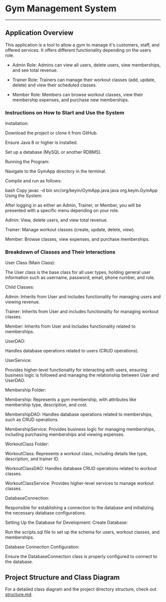 # Gym Management System
------------------------------------
## Application Overview

This application is a tool to allow a gym to manage it's customers, staff, and offered services. It offers different functionality
depending on the users role. 

- Admin Role: Admins can view all users, delete users, view memberships, and see total revenue.

- Trainer Role: Trainers can manage their workout classes (add, update, delete) and view their scheduled classes.

- Member Role: Members can browse workout classes, view their membership expenses, and purchase new memberships.

### Instructions on How to Start and Use the System

Installation:

Download the project or clone it from GitHub.

Ensure Java 8 or higher is installed.

Set up a database (MySQL or another RDBMS).

Running the Program:

Navigate to the GymApp directory in the terminal.

Compile and run as follows:

bash
Copy
javac -d bin src/org/keyin/GymApp.java
java org.keyin.GymApp
Using the System:

After logging in as either an Admin, Trainer, or Member, you will be presented with a specific menu depending on your role.

Admin: View, delete users, and view total revenue.

Trainer: Manage workout classes (create, update, delete, view).

Member: Browse classes, view expenses, and purchase memberships.

### Breakdown of Classes and Their Interactions

User Class (Main Class):

The User class is the base class for all user types, holding general user information such as username, password, email, phone number, and role.

Child Classes:

Admin: Inherits from User and includes functionality for managing users and viewing revenue.

Trainer: Inherits from User and includes functionality for managing workout classes.

Member: Inherits from User and includes functionality related to memberships.

UserDAO:

Handles database operations related to users (CRUD operations).

UserService:

Provides higher-level functionality for interacting with users, ensuring business logic is followed and managing the relationship between User and UserDAO.

Membership Folder:

Membership: Represents a gym membership, with attributes like membership type, description, and cost.

MembershipDAO: Handles database operations related to memberships, such as CRUD operations.

MembershipService: Provides business logic for managing memberships, including purchasing memberships and viewing expenses.

WorkoutClass Folder:

WorkoutClass: Represents a workout class, including details like type, description, and trainer ID.

WorkoutClassDAO: Handles database CRUD operations related to workout classes.

WorkoutClassService: Provides higher-level services to manage workout classes.

DatabaseConnection:

Responsible for establishing a connection to the database and initializing the necessary database configurations.

Setting Up the Database for Development:
Create Database:

Run the scripts.sql file to set up the schema for users, workout classes, and memberships.

Database Connection Configuration:

Ensure the DatabaseConnection class is properly configured to connect to the database.

## Project Structure and Class Diagram

For a detailed class diagram and the project directory structure, check out [structure.md](docs/structure.md).
